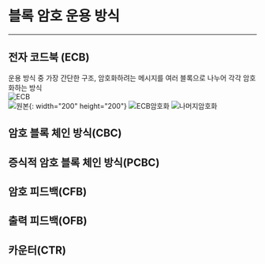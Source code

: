 # 블록 암호 운용 방식
***
## 전자 코드북 (ECB)
운용 방식 중 가장 간단한 구조, 암호화하려는 메시지를 여러 블록으로 나누어 각각 암호화하는 방식   
![ECB](https://user-images.githubusercontent.com/53828976/79926858-f6d02700-8478-11ea-861c-69184139e4f5.PNG)   
![원본](https://upload.wikimedia.org/wikipedia/commons/5/56/Tux.jpg){: width="200" height="200"}
![ECB암호화](https://user-images.githubusercontent.com/53828976/79926855-f46dcd00-8478-11ea-8479-17f9602b3fff.PNG)
![나머지암호화](https://user-images.githubusercontent.com/53828976/79926857-f6379080-8478-11ea-8088-0789c84dc226.PNG)
## 암호 블록 체인 방식(CBC)


## 증식적 암호 블록 체인 방식(PCBC)


## 암호 피드백(CFB)


## 출력 피드백(OFB)


## 카운터(CTR)
